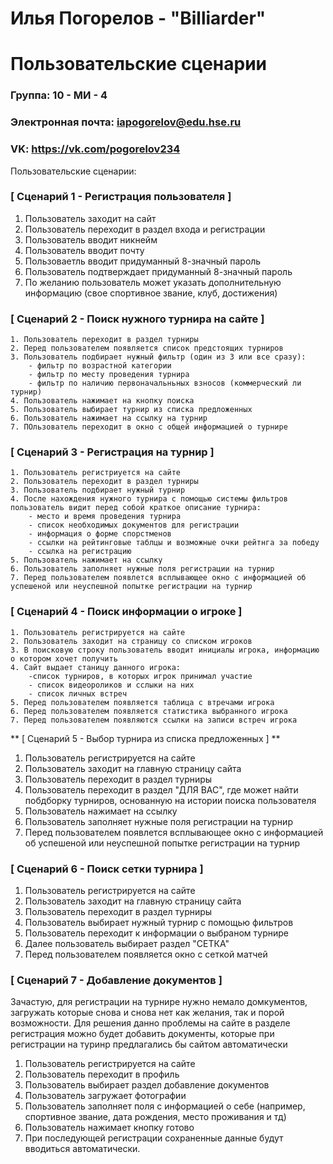 # Илья Погорелов - "Billiarder"
# Пользовательские сценарии

### Группа: 10 - МИ - 4
### Электронная почта: iapogorelov@edu.hse.ru
### VK: https://vk.com/pogorelov234
Пользовательские сценарии:
### [ Сценарий 1 - Регистрация пользователя ] 
  1. Пользователь заходит на сайт
  2. Пользователь переходит в раздел входа и регистрации
  3. Пользователь вводит никнейм
  4. Пользователь вводит почту
  5. Пользоваетль вводит придуманный 8-значный пароль
  6. Пользователь подтверждает придуманный 8-значный пароль
  7. По желанию пользователь может указать дополнительную информацию (свое спортивное звание, клуб, достижения)
### [ Сценарий 2 - Поиск нужного турнира на сайте ]
    1. Пользователь переходит в раздел турниры
    2. Перед пользователем появляется список предстоящих турниров
    3. Пользователь подбирает нужный фильтр (один из 3 или все сразу):
        - фильтр по возрастной категории
        - фильтр по месту проведения турнира
        - фильтр по наличию первоначальньных взносов (коммерческий ли турнир)
    4. Пользователь нажимает на кнопку поиска
    5. Пользователь выбирает турнир из списка предложенных
    6. Пользователь нажимает на ссылку на турнир
    7. ПОльзователь переходит в окно с общей информацией о турнире
### [ Сценарий 3 - Регистрация на турнир ]
    1. Пользователь регистриуется на сайте
    2. Пользователь переходит в раздел турниры
    3. Пользователь подбирает нужный турнир
    4. После нахождения нужного турнира с помощью системы фильтров пользователь видит перед собой краткое описание турнира:
        - место и время проведения турнира
        - список необходимых документов для регистрации
        - информация о форме спорстменов 
        - ссылки на рейтинговые таблцы и возможные очки рейтнга за победу
        - ссылка на регистрацию
    5. Пользователь нажимает на ссылку
    6. Пользователь заполняет нужные поля регистрации на турнир
    7. Перед пользователем появлется всплывающее окно с информацией об успешеной или неуспешной попытке регистрации на турнир
### [ Сценарий 4 - Поиск информации о игроке ]
    1. Пользователь регистрируется на сайте
    2. Пользователь заходит на страницу со списком игроков
    3. В поисковую строку пользователь вводит инициалы игрока, информацию о котором хочет получить
    4. Сайт выдает станицу данного игрока: 
        -список турниров, в которых игрок принимал участие
        - список видеороликов и сслыки на них
        - список личных встреч   
    5. Перед пользователем появляется таблица с втречами игрока
    6. Перед пользователем появляется статистика выбранного игрока
    7. Перед пользователем появляются ссылки на записи встреч игрока
** [ Сценарий 5 - Выбор турнира из списка предложенных ] **
  1. Пользователь регистрируется на сайте
  2. Пользователь заходит на главную страницу сайта
  3. Пользователь переходит в раздел турниры
  4. Пользователь переходит в раздел "ДЛЯ ВАС", где может найти побдборку турниров, основанную на истории поиска пользователя
  5. Пользователь нажимает на ссылку
  6. Пользователь заполняет нужные поля регистрации на турнир
  7. Перед пользователем появлется всплывающее окно с информацией об успешеной или неуспешной попытке регистрации на турнир
### [ Сценарий 6 - Поиск сетки турнира ]
  1. Пользователь регистрируется на сайте
  2. Пользователь заходит на главную страницу сайта
  3. Пользователь переходит в раздел турниры
  4. Пользователь выбирает нужный турнир с помощью фильтров
  5. Пользователь переходит к информации о выбраном турнире
  6. Далее пользователь выбирает раздел "СЕТКА"
  7. Перед пользователем появляется окно с сеткой матчей
  
### [ Сценарий 7 - Добавление документов ]
  Зачастую, для регистрации на турнире нужно немало домкументов, загружать которые снова и снова нет как желания, так и порой возможности.
  Для решения данно проблемы на сайте в разделе регистрация можно будет добавить документы, которые при регистрации на туринр предлагались бы сайтом автоматически
  1. Пользователь регистрируется на сайте
  2. Пользователь переходит в профиль
  3. Пользователь выбирает раздел добавление документов
  4. Пользователь загружает фотографии
  5. Пользователь заполняет поля с информацией о себе (например, спортивное звание, дата рождения, место проживания и тд)
  6. Пользователь нажимает кнопку готово
  7. При последующей регистрации сохраненные данные будут вводиться автоматически.
